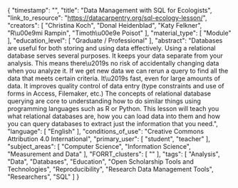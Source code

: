 {
    "timestamp": "",
    "title": "Data Management with SQL for Ecologists",
    "link_to_resource": "https://datacarpentry.org/sql-ecology-lesson/",
    "creators": [
        "Christina Koch",
        "Donal Heidenblad",
        "Katy Felkner",
        "R\u00e9mi Rampin",
        "Timoth\u00e9e Poisot"
    ],
    "material_type": [
        "Module"
    ],
    "education_level": [
        "Graduate / Professional"
    ],
    "abstract": "Databases are useful for both storing and using data effectively. Using a relational database serves several purposes. It keeps your data separate from your analysis. This means there\u2019s no risk of accidentally changing data when you analyze it. If we get new data we can rerun a query to find all the data that meets certain criteria. It\u2019s fast, even for large amounts of data. It improves quality control of data entry (type constraints and use of forms in Access, Filemaker, etc.) The concepts of relational database querying are core to understanding how to do similar things using programming languages such as R or Python. This lesson will teach you what relational databases are, how you can load data into them and how you can query databases to extract just the information that you need.",
    "language": [
        "English"
    ],
    "conditions_of_use": "Creative Commons Attribution 4.0 International",
    "primary_user": [
        "student",
        "teacher"
    ],
    "subject_areas": [
        "Computer Science",
        "Information Science",
        "Measurement and Data"
    ],
    "FORRT_clusters": [
        ""
    ],
    "tags": [
        "Analysis",
        "Data",
        "Databases",
        "Education",
        "Open Scholarship Tools and Technologies",
        "Reproducibility",
        "Research Data Management Tools",
        "Researchers",
        "SQL"
    ]
}